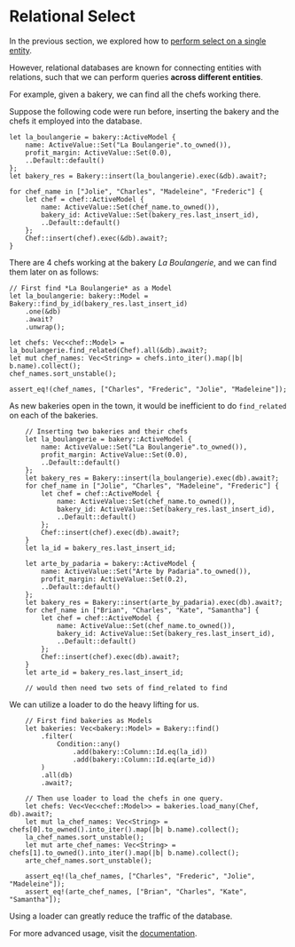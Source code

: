 # Relational Select

In the previous section, we explored how to [perform select on a single entity](ch01-05-basic-crud-operations.md#find-single-entity).

However, relational databases are known for connecting entities with relations, such that we can perform queries **across different entities**.

For example, given a bakery, we can find all the chefs working there.

Suppose the following code were run before, inserting the bakery and the chefs it employed into the database.

```rust, no_run
let la_boulangerie = bakery::ActiveModel {
    name: ActiveValue::Set("La Boulangerie".to_owned()),
    profit_margin: ActiveValue::Set(0.0),
    ..Default::default()
};
let bakery_res = Bakery::insert(la_boulangerie).exec(&db).await?;

for chef_name in ["Jolie", "Charles", "Madeleine", "Frederic"] {
    let chef = chef::ActiveModel {
        name: ActiveValue::Set(chef_name.to_owned()),
        bakery_id: ActiveValue::Set(bakery_res.last_insert_id),
        ..Default::default()
    };
    Chef::insert(chef).exec(&db).await?;
}
```

There are 4 chefs working at the bakery _La Boulangerie_, and we can find them later on as follows:

```rust, no_run
// First find *La Boulangerie* as a Model
let la_boulangerie: bakery::Model = Bakery::find_by_id(bakery_res.last_insert_id)
    .one(&db)
    .await?
    .unwrap();

let chefs: Vec<chef::Model> = la_boulangerie.find_related(Chef).all(&db).await?;
let mut chef_names: Vec<String> = chefs.into_iter().map(|b| b.name).collect();
chef_names.sort_unstable();

assert_eq!(chef_names, ["Charles", "Frederic", "Jolie", "Madeleine"]);
```

As new bakeries open in the town, it would be inefficient to do `find_related` on each of the bakeries. 
```rust, no_run
    // Inserting two bakeries and their chefs
    let la_boulangerie = bakery::ActiveModel {
        name: ActiveValue::Set("La Boulangerie".to_owned()),
        profit_margin: ActiveValue::Set(0.0),
        ..Default::default()
    };
    let bakery_res = Bakery::insert(la_boulangerie).exec(db).await?;
    for chef_name in ["Jolie", "Charles", "Madeleine", "Frederic"] {
        let chef = chef::ActiveModel {
            name: ActiveValue::Set(chef_name.to_owned()),
            bakery_id: ActiveValue::Set(bakery_res.last_insert_id),
            ..Default::default()
        };
        Chef::insert(chef).exec(db).await?;
    }
    let la_id = bakery_res.last_insert_id;

    let arte_by_padaria = bakery::ActiveModel {
        name: ActiveValue::Set("Arte by Padaria".to_owned()),
        profit_margin: ActiveValue::Set(0.2),
        ..Default::default()
    };
    let bakery_res = Bakery::insert(arte_by_padaria).exec(db).await?;
    for chef_name in ["Brian", "Charles", "Kate", "Samantha"] {
        let chef = chef::ActiveModel {
            name: ActiveValue::Set(chef_name.to_owned()),
            bakery_id: ActiveValue::Set(bakery_res.last_insert_id),
            ..Default::default()
        };
        Chef::insert(chef).exec(db).await?;
    }
    let arte_id = bakery_res.last_insert_id;

    // would then need two sets of find_related to find 
```

We can utilize a loader to do the heavy lifting for us.

```rust, no_run
    // First find bakeries as Models
    let bakeries: Vec<bakery::Model> = Bakery::find()
        .filter(
            Condition::any()
                .add(bakery::Column::Id.eq(la_id))
                .add(bakery::Column::Id.eq(arte_id))
        )
        .all(db)
        .await?;

    // Then use loader to load the chefs in one query.
    let chefs: Vec<Vec<chef::Model>> = bakeries.load_many(Chef, db).await?;
    let mut la_chef_names: Vec<String> = chefs[0].to_owned().into_iter().map(|b| b.name).collect();
    la_chef_names.sort_unstable();
    let mut arte_chef_names: Vec<String> = chefs[1].to_owned().into_iter().map(|b| b.name).collect();
    arte_chef_names.sort_unstable();

    assert_eq!(la_chef_names, ["Charles", "Frederic", "Jolie", "Madeleine"]);
    assert_eq!(arte_chef_names, ["Brian", "Charles", "Kate", "Samantha"]);
```

Using a loader can greatly reduce the traffic of the database.

For more advanced usage, visit the [documentation](https://www.sea-ql.org/SeaORM/docs/basic-crud/select/#find-related-models).
